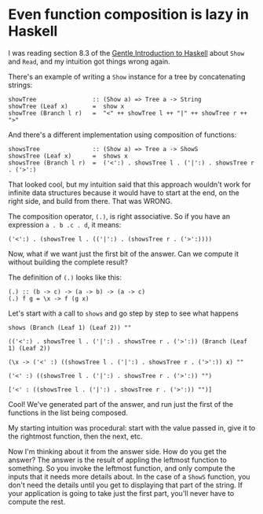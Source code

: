 # Even function composition is lazy in Haskell

I was reading section 8.3 of the [Gentle Introduction to Haskell](https://www.haskell.org/tutorial/stdclasses.html) about `Show` and `Read`, and my intuition got things wrong again.

There's an example of writing a `Show` instance for a tree by concatenating strings:

```
showTree                :: (Show a) => Tree a -> String
showTree (Leaf x)       =  show x
showTree (Branch l r)   =  "<" ++ showTree l ++ "|" ++ showTree r ++ ">"
```

And there's a different implementation using composition of functions:

```
showsTree               :: (Show a) => Tree a -> ShowS
showsTree (Leaf x)      =  shows x
showsTree (Branch l r)  =  ('<':) . showsTree l . ('|':) . showsTree r . ('>':)
```

That looked cool, but my intuition said that this approach wouldn't work for infinite data structures because it would have to start at the end, on the right side, and build from there.  That was WRONG.

The composition operator, `(.)`, is right associative.  So if you have an expression `a . b .c . d`, it means:

```
('<':) . (showsTree l . (('|':) . (showsTree r . ('>':))))
```

Now, what if we want just the first bit of the answer.  Can we compute it without building the complete result?

The definition of `(.)` looks like this:

```
(.) :: (b -> c) -> (a -> b) -> (a -> c)
(.) f g = \x -> f (g x)
```

Let's start with a call to `shows` and go step by step to see what happens

```
shows (Branch (Leaf 1) (Leaf 2)) ""

(('<':) . showsTree l . ('|':) . showsTree r . ('>':)) (Branch (Leaf 1) (Leaf 2))

(\x -> ('<' :) ((showsTree l . ('|':) . showsTree r . ('>':)) x) ""

('<' :) ((showsTree l . ('|':) . showsTree r . ('>':)) "") 

['<' : ((showsTree l . ('|':) . showsTree r . ('>':)) "")]
```

Cool!  We've generated part of the answer, and run just the first of the functions in the list being composed.

My starting intuition was procedural: start with the value passed in, give it to the rightmost function, then the next, etc.

Now I'm thinking about it from the answer side.  How do you get the answer?  The answer is the result of appling the leftmost function to something.  So you invoke the leftmost function, and only compute the inputs that it needs more details about.  In the case of a `ShowS` function, you don't need the details until you get to displaying that part of the string.  If your application is going to take just the first part, you'll never have to compute the rest.